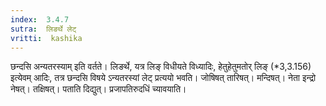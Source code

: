 ```yaml
---
index:  3.4.7
sutra:  लिङर्थे लेट्
vritti:  kashika 
---
```


छन्दसि अन्यतरस्याम् इति वर्तते। लिङर्थे, यत्र लिङ् विधीयते विध्यादिः, हेतुहेतुमतोर् लिङ् (*3,3.156) इत्येवम् आदिः, तत्र छन्दसि विषये ऽन्यतरस्यां लेट् प्रत्ययो भवति। जोषिषत् तारिषत्। मन्दिषत्। नेता इन्द्रो नेषत्। तक्षिषत्। पताति दिद्युत्। प्रजापतिरुदधिं च्यावयाति।

